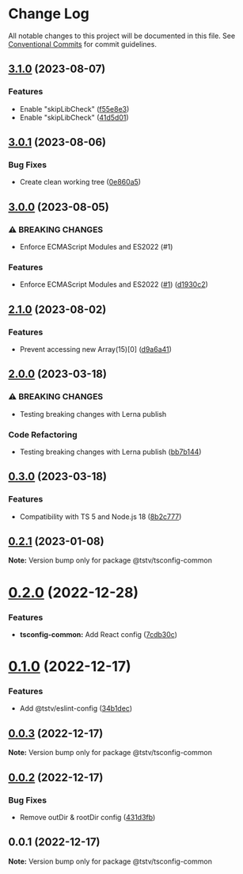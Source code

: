 # Change Log

All notable changes to this project will be documented in this file.
See [Conventional Commits](https://conventionalcommits.org) for commit guidelines.

## [3.1.0](https://github.com/typescripttv/tsconfigs/compare/@tstv/tsconfig-common@3.0.1...@tstv/tsconfig-common@3.1.0) (2023-08-07)


### Features

* Enable "skipLibCheck" ([f55e8e3](https://github.com/typescripttv/tsconfigs/commit/f55e8e3c645f3ebe87bc113e8969c675e474af5e))
* Enable "skipLibCheck" ([41d5d01](https://github.com/typescripttv/tsconfigs/commit/41d5d01243dbc3e2570f520f8d2818d64e8f2560))



## [3.0.1](https://github.com/typescripttv/tsconfigs/compare/@tstv/tsconfig-common@3.0.0...@tstv/tsconfig-common@3.0.1) (2023-08-06)

### Bug Fixes

- Create clean working tree ([0e860a5](https://github.com/typescripttv/tsconfigs/commit/0e860a505d4527c444ed7fbaad7e0a6c2e817867))

## [3.0.0](https://github.com/typescripttv/tsconfigs/compare/@tstv/tsconfig-common@2.1.0...@tstv/tsconfig-common@3.0.0) (2023-08-05)

### ⚠ BREAKING CHANGES

- Enforce ECMAScript Modules and ES2022 (#1)

### Features

- Enforce ECMAScript Modules and ES2022 ([#1](https://github.com/typescripttv/tsconfigs/issues/1)) ([d1930c2](https://github.com/typescripttv/tsconfigs/commit/d1930c2b470b43ac09875afe4e24f52a1e3e794c))

## [2.1.0](https://github.com/typescripttv/tsconfigs/compare/@tstv/tsconfig-common@2.0.0...@tstv/tsconfig-common@2.1.0) (2023-08-02)

### Features

- Prevent accessing new Array(15)[0] ([d9a6a41](https://github.com/typescripttv/tsconfigs/commit/d9a6a4105bad13355d3c89a5e278c08b6a0445a8))

## [2.0.0](https://github.com/typescripttv/tsconfigs/compare/@tstv/tsconfig-common@0.3.0...@tstv/tsconfig-common@2.0.0) (2023-03-18)

### ⚠ BREAKING CHANGES

- Testing breaking changes with Lerna publish

### Code Refactoring

- Testing breaking changes with Lerna publish ([bb7b144](https://github.com/typescripttv/tsconfigs/commit/bb7b1440d6358d574778b29da0ef449726ced9a6))

## [0.3.0](https://github.com/typescripttv/tsconfigs/compare/@tstv/tsconfig-common@0.2.1...@tstv/tsconfig-common@0.3.0) (2023-03-18)

### Features

- Compatibility with TS 5 and Node.js 18 ([8b2c777](https://github.com/typescripttv/tsconfigs/commit/8b2c77729113ea6d5d8032c3bcf9d5505c77b573))

## [0.2.1](https://github.com/typescripttv/tsconfigs/compare/@tstv/tsconfig-common@0.2.0...@tstv/tsconfig-common@0.2.1) (2023-01-08)

**Note:** Version bump only for package @tstv/tsconfig-common

# [0.2.0](https://github.com/typescripttv/tsconfigs/compare/@tstv/tsconfig-common@0.1.0...@tstv/tsconfig-common@0.2.0) (2022-12-28)

### Features

- **tsconfig-common:** Add React config ([7cdb30c](https://github.com/typescripttv/tsconfigs/commit/7cdb30c7809dbcf6e7061ddcc7339bd17669ecd3))

# [0.1.0](https://github.com/typescripttv/tsconfigs/compare/@tstv/tsconfig-common@0.0.3...@tstv/tsconfig-common@0.1.0) (2022-12-17)

### Features

- Add @tstv/eslint-config ([34b1dec](https://github.com/typescripttv/tsconfigs/commit/34b1deca2b35acf07fcb64d49270f5882a9c943c))

## [0.0.3](https://github.com/typescripttv/tsconfigs/compare/@tstv/tsconfig-common@0.0.2...@tstv/tsconfig-common@0.0.3) (2022-12-17)

**Note:** Version bump only for package @tstv/tsconfig-common

## [0.0.2](https://github.com/typescripttv/tsconfigs/compare/@tstv/tsconfig-common@0.0.1...@tstv/tsconfig-common@0.0.2) (2022-12-17)

### Bug Fixes

- Remove outDir & rootDir config ([431d3fb](https://github.com/typescripttv/tsconfigs/commit/431d3fbdd6120d7edaa11f547f8d3f616e5f4f07))

## 0.0.1 (2022-12-17)

**Note:** Version bump only for package @tstv/tsconfig-common
